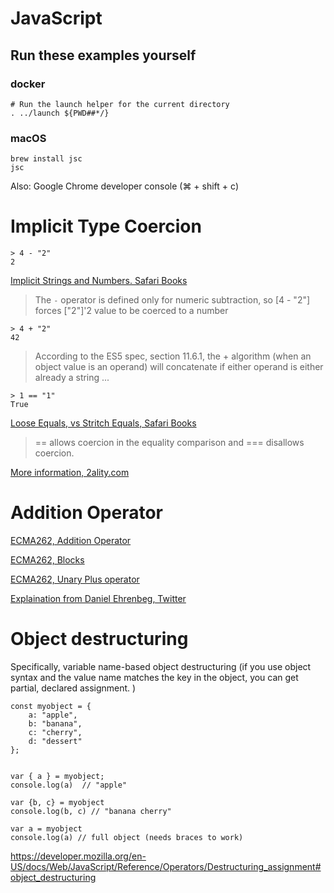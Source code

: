 # JavaScript

## Run these examples yourself

### docker

```
# Run the launch helper for the current directory
. ../launch ${PWD##*/}
```

### macOS

```
brew install jsc
jsc
```

Also: Google Chrome developer console (⌘ + shift + c)


# Implicit Type Coercion

```
> 4 - "2"
2
```

[Implicit Strings and Numbers. Safari Books](https://www.safaribooksonline.com/library/view/you-dont-know/9781491905159/ch04.html#implicitly-strings----numbers)

> The `-` operator is defined only for numeric subtraction, so [4 - "2"] forces ["2"]'2 value to be coerced to a number

```
> 4 + "2"
42
```

> According to the ES5 spec, section 11.6.1, the + algorithm (when an object
> value is an operand) will concatenate if either operand is either already a
> string ...


```
> 1 == "1"
True
```

[Loose Equals, vs Stritch Equals, Safari Books](https://www.safaribooksonline.com/library/view/you-dont-know/9781491905159/ch04.html#loose-equals-vs-strict-equals)

> == allows coercion in the equality comparison and === disallows coercion.


[More information, 2ality.com](http://2ality.com/2012/01/object-plus-object.html)

# Addition Operator

[ECMA262, Addition Operator](http://www.ecma-international.org/ecma-262/9.0/index.html#sec-addition-operator-plus)

[ECMA262, Blocks](https://tc39.github.io/ecma262/#prod-Block)

[ECMA262, Unary Plus operator](https://tc39.github.io/ecma262/#sec-unary-plus-operator)

[Explaination from Daniel Ehrenbeg, Twitter](https://twitter.com/littledan/status/1036991541154394115)


# Object destructuring

Specifically, variable name-based object destructuring (if you use object syntax and the value name matches the key in the object, you can get partial, declared assignment. )

```
const myobject = {
    a: "apple",
    b: "banana",
    c: "cherry",
    d: "dessert"
};


var { a } = myobject;
console.log(a)  // "apple"

var {b, c} = myobject
console.log(b, c) // "banana cherry"

var a = myobject
console.log(a) // full object (needs braces to work)

```

https://developer.mozilla.org/en-US/docs/Web/JavaScript/Reference/Operators/Destructuring_assignment#object_destructuring